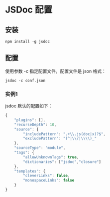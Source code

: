 # JSDoc 配置

## 安装

    npm install -g jsdoc

## 配置

使用参数 -c 指定配置文件，配置文件是 json 格式：

    jsdoc -c conf.json

### 实例1

jsdoc 默认的配置如下：

```js
{
    "plugins": [],
    "recurseDepth": 10,
    "source": {
        "includePattern": ".+\\.js(doc|x)?$",
        "excludePattern": "(^|\\/|\\\\)_"
    },
    "sourceType": "module",
    "tags": {
        "allowUnknownTags": true,
        "dictionaries": ["jsdoc","closure"]
    },
    "templates": {
        "cleverLinks": false,
        "monospaceLinks": false
    }
}
```
